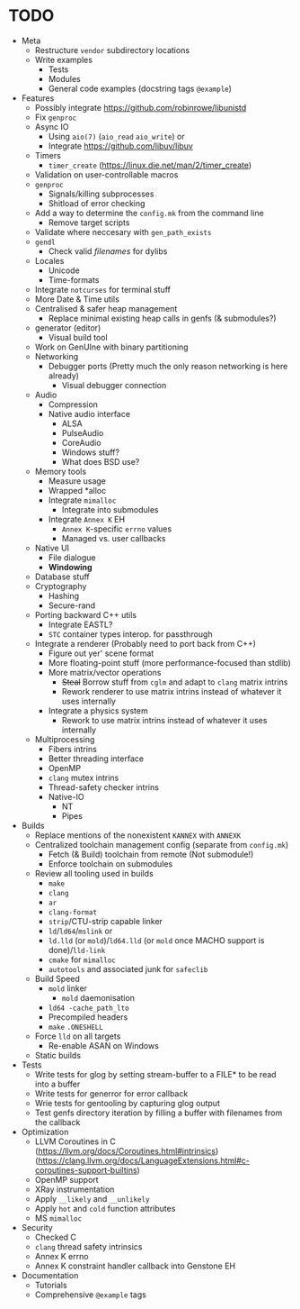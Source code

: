 # TODO

- Meta
    - Restructure `vendor` subdirectory locations
    - Write examples
        - Tests
        - Modules
        - General code examples (docstring tags `@example`)
- Features
    - Possibly integrate https://github.com/robinrowe/libunistd
    - Fix `genproc`
    - Async IO
        - Using `aio(7)` (`aio_read` `aio_write`)
            or
        - Integrate https://github.com/libuv/libuv
    - Timers
        - `timer_create` (https://linux.die.net/man/2/timer_create)
    - Validation on user-controllable macros
    - `genproc`
        - Signals/killing subprocesses
        - Shitload of error checking
    - Add a way to determine the `config.mk` from the command line
        - Remove target scripts
    - Validate where neccesary with `gen_path_exists`
    - `gendl`
        - Check valid *filenames* for dylibs
    - Locales
        - Unicode
        - Time-formats
    - Integrate `notcurses` for terminal stuff
    - More Date & Time utils
    - Centralised & safer heap management
        - Replace minimal existing heap calls in genfs (& submodules?)
    - generator (editor)
        - Visual build tool
    - Work on GenUIne with binary partitioning
    - Networking
        - Debugger ports (Pretty much the only reason networking is here already)
            - Visual debugger connection
    - Audio
        - Compression
        - Native audio interface
            - ALSA
            - PulseAudio
            - CoreAudio
            - Windows stuff?
            - What does BSD use?
    - Memory tools
        - Measure usage
        - Wrapped *alloc
        - Integrate `mimalloc`
            - Integrate into submodules
        - Integrate `Annex K` EH
            - `Annex K`-specific `errno` values
            - Managed vs. user callbacks
    - Native UI
        - File dialogue
        - **Windowing**
    - Database stuff
    - Cryptography
        - Hashing
        - Secure-rand
    - Porting backward C++ utils
        - Integrate EASTL?
        - `STC` container types interop. for passthrough
    - Integrate a renderer (Probably need to port back from C++)
        - Figure out yer' scene format
        - More floating-point stuff (more performance-focused than stdlib)
        - More matrix/vector operations
            - ~~Steal~~ Borrow stuff from `cglm` and adapt to `clang` matrix intrins
            - Rework renderer to use matrix intrins instead of whatever it uses internally
        - Integrate a physics system
            - Rework to use matrix intrins instead of whatever it uses internally
    - Multiprocessing
        - Fibers intrins
        - Better threading interface
        - OpenMP
        - `clang` mutex intrins
        - Thread-safety checker intrins
        - Native-IO
            - NT
            - Pipes
- Builds
    - Replace mentions of the nonexistent `KANNEX` with `ANNEXK`
    - Centralized toolchain management config (separate from `config.mk`)
        - Fetch (& Build) toolchain from remote (Not submodule!)
        - Enforce toolchain on submodules
    - Review all tooling used in builds
        - `make`
        - `clang`
        - `ar`
        - `clang-format`
        - `strip`/CTU-strip capable linker
        - `ld`/`ld64`/`mslink`
            or
        - `ld.lld` (or `mold`)/`ld64.lld` (or `mold` once MACHO support is done)/`lld-link`
        - `cmake` for `mimalloc`
        - `autotools` and associated junk for `safeclib`
    - Build Speed
        - `mold` linker
            - `mold` daemonisation
        - `ld64 -cache_path_lto`
        - Precompiled headers
        - `make` `.ONESHELL`
    - Force `lld` on all targets
        - Re-enable ASAN on Windows
    - Static builds
- Tests
    - Write tests for glog by setting stream-buffer to a FILE* to be read into a buffer
    - Write tests for generror for error callback
    - Wrie tests for gentooling by capturing glog output
    - Test genfs directory iteration by filling a buffer with filenames from the callback
- Optimization
    - LLVM Coroutines in C (https://llvm.org/docs/Coroutines.html#intrinsics) (https://clang.llvm.org/docs/LanguageExtensions.html#c-coroutines-support-builtins)
    - OpenMP support
    - XRay instrumentation
    - Apply `__likely` and `__unlikely`
    - Apply `hot` and `cold` function attributes
    - MS `mimalloc`
- Security
    - Checked C
    - `clang` thread safety intrinsics
    - Annex K errno
    - Annex K constraint handler callback into Genstone EH
- Documentation
    - Tutorials
    - Comprehensive `@example` tags